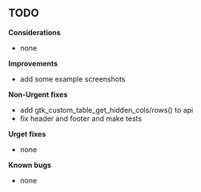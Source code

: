 
## TODO

**Considerations**
* none

**Improvements**
* add some example screenshots

**Non-Urgent fixes**
* add gtk_custom_table_get_hidden_cols/rows() to api
* fix header and footer and make tests

**Urget fixes**
* none

**Known bugs**
* none

